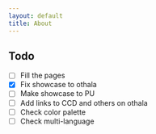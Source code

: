 ```yaml
---
layout: default
title: About
---
```


## Todo
- [ ] Fill the pages
- [x] Fix showcase to othala
- [ ] Make showcase to PU
- [ ] Add links to CCD and others on othala
- [ ] Check color palette
- [ ] Check multi-language